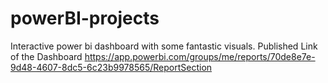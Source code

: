 # powerBI-projects
Interactive power bi dashboard with some fantastic visuals.
Published Link of the Dashboard
https://app.powerbi.com/groups/me/reports/70de8e7e-9d48-4607-8dc5-6c23b9978565/ReportSection

